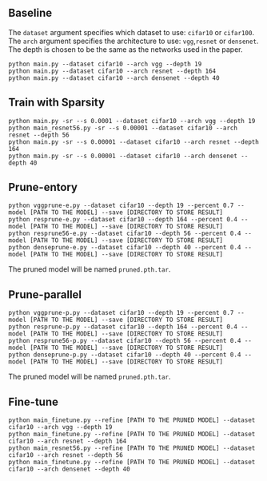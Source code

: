 ## Baseline 

The `dataset` argument specifies which dataset to use: `cifar10` or `cifar100`. The `arch` argument specifies the architecture to use: `vgg`,`resnet` or
`densenet`. The depth is chosen to be the same as the networks used in the paper.
```shell
python main.py --dataset cifar10 --arch vgg --depth 19
python main.py --dataset cifar10 --arch resnet --depth 164
python main.py --dataset cifar10 --arch densenet --depth 40
```

## Train with Sparsity

```shell
python main.py -sr --s 0.0001 --dataset cifar10 --arch vgg --depth 19
python main_resnet56.py -sr --s 0.00001 --dataset cifar10 --arch resnet --depth 56
python main.py -sr --s 0.00001 --dataset cifar10 --arch resnet --depth 164
python main.py -sr --s 0.00001 --dataset cifar10 --arch densenet --depth 40
```

## Prune-entory

```shell
python vggprune-e.py --dataset cifar10 --depth 19 --percent 0.7 --model [PATH TO THE MODEL] --save [DIRECTORY TO STORE RESULT]
python resprune-e.py --dataset cifar10 --depth 164 --percent 0.4 --model [PATH TO THE MODEL] --save [DIRECTORY TO STORE RESULT]
python resprune56-e.py --dataset cifar10 --depth 56 --percent 0.4 --model [PATH TO THE MODEL] --save [DIRECTORY TO STORE RESULT]
python denseprune-e.py --dataset cifar10 --depth 40 --percent 0.4 --model [PATH TO THE MODEL] --save [DIRECTORY TO STORE RESULT]
```
The pruned model will be named `pruned.pth.tar`.

## Prune-parallel

```shell
python vggprune-p.py --dataset cifar10 --depth 19 --percent 0.7 --model [PATH TO THE MODEL] --save [DIRECTORY TO STORE RESULT]
python resprune-p.py --dataset cifar10 --depth 164 --percent 0.4 --model [PATH TO THE MODEL] --save [DIRECTORY TO STORE RESULT]
python resprune56-p.py --dataset cifar10 --depth 56 --percent 0.4 --model [PATH TO THE MODEL] --save [DIRECTORY TO STORE RESULT]
python denseprune-p.py --dataset cifar10 --depth 40 --percent 0.4 --model [PATH TO THE MODEL] --save [DIRECTORY TO STORE RESULT]
```
The pruned model will be named `pruned.pth.tar`.

## Fine-tune

```shell
python main_finetune.py --refine [PATH TO THE PRUNED MODEL] --dataset cifar10 --arch vgg --depth 19
python main_finetune.py --refine [PATH TO THE PRUNED MODEL] --dataset cifar10 --arch resnet --depth 164
python main_resnet56.py --refine [PATH TO THE PRUNED MODEL] --dataset cifar10 --arch resnet --depth 56
python main_finetune.py --refine [PATH TO THE PRUNED MODEL] --dataset cifar10 --arch densenet --depth 40
```

